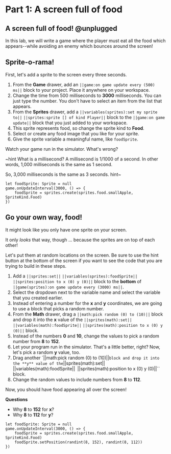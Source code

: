 # Part 1: A screen full of food

## A screen full of food! @unplugged

In this lab, we will write a game where the player must eat all the food
which appears--while avoiding an enemy which bounces around the screen!

## Sprite-o-rama!

First, let's add a sprite to the screen every three seconds.

1.   From the **Game** drawer, add an ``||game:on game update every (500) ms||``
block to your project. Place it anywhere on your workspace.
1.   Change the time from 500 milliseconds to **3000** milliseconds.
You can just type the number. You don't have to select an item from the
list that appears.
1.   From the **Sprites** drawer, add a ``||variables(sprites):set my sprite to||``
``||sprites:sprite [] of kind Player||`` block to the ``||game:on game update||``
block that you just added to your workspace.
1.   This sprite represents food, so change the sprite kind to **Food**.
1.   Select or create any food image that you like for your sprite.
1.   Give the sprite variable a meaningful name, like `foodSprite`.

Watch your game run in the simulator. What's wrong?

~hint What is a millisecond?
A millisecond is 1/1000 of a second. In other words, 1,000 milliseconds
is the same as 1 second.

So, 3,000 milliseconds is the same as 3 seconds.
hint~

```blocks
let foodSprite: Sprite = null
game.onUpdateInterval(3000, () => {
    foodSprite = sprites.create(sprites.food.smallApple, SpriteKind.Food)
})
```

## Go your own way, food!

It might look like you only have one sprite on your screen.

It only *looks* that way, though ... because the sprites are on top of each other!

Let's put them at random locations on the screen.
Be sure to use the hint button at the bottom of the screen if you want to
see the code that you are trying to build in these steps.

1.   Add a ``||sprites:set||`` ``||variables(sprites):foodSprite||``
``||sprites:position to x (0) y (0)||`` block to the **bottom** of 
``||game(sprites):on game update every (3000) ms||``.
1.   Select the dropdown next to the variable name and select the
variable that you created earlier.
1.   Instead of entering a number for the **x** and **y** coordinates,
we are going to use a block that picks a random number.
1.   From the **Math** drawer, drag a ``||math:pick random (0) to (10)||``
block and drop it into the **x** value of the ``||sprites(math):set||``
``||variables(math):foodSprite||`` ``||sprites(math):position to x (0) y (0)||``
block.
1.   Instead of the numbers **0** and **10**, change the values to pick
a random number from **8** to **152**.
1.   Let your program run in the simulator. That's a little better, right?
Now, let's pick a random **y** value, too.
1.   Drag another `||math:pick random (0) to (10)||``
block and drop it into the **y** value of the ``||sprites(math):set||``
``||variables(math):foodSprite||`` ``||sprites(math):position to x (0) y (0)||``
block.
1.   Change the random values to include numbers from **8** to **112**.

Now, you should have food appearing all over the screen!

**Questions**

-   Why **8** to **152** for **x**?
-   Why **8** to **112** for **y**?


```blocks
let foodSprite: Sprite = null
game.onUpdateInterval(3000, () => {
    foodSprite = sprites.create(sprites.food.smallApple, SpriteKind.Food)
    foodSprite.setPosition(randint(8, 152), randint(8, 112))
})
```
